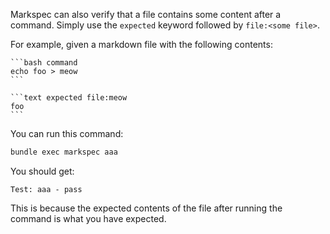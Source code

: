 Markspec can also verify that a file contains some content after a command. Simply use the `expected` keyword followed by `file:<some file>`.

For example, given a markdown file with the following contents:

~~~text file:aaa
```bash command
echo foo > meow
```

```text expected file:meow
foo
```
~~~

You can run this command:

```bash command
bundle exec markspec aaa
```

You should get:

```text expected stdout
Test: aaa - pass
```

This is because the expected contents of the file after running the command is what you have expected.
